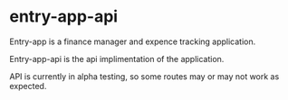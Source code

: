 # entry-app-api

Entry-app is a finance manager and expence tracking application.

Entry-app-api is the api implimentation of the application.

API is currently in alpha testing, so some routes may or may not work as expected.
